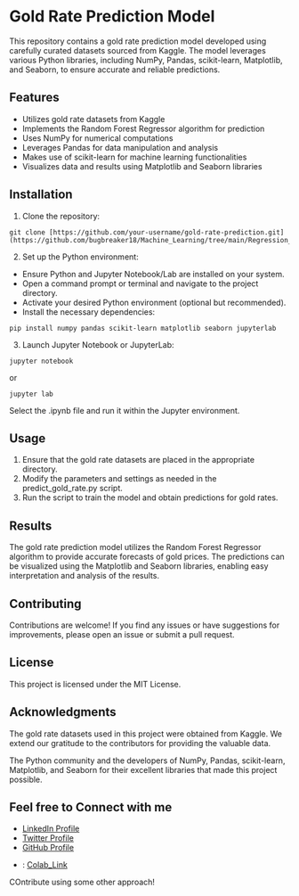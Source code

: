 <h1>Gold Rate Prediction Model</h1>

<p>This repository contains a gold rate prediction model developed using carefully curated datasets sourced from Kaggle. The model leverages various Python libraries, including NumPy, Pandas, scikit-learn, Matplotlib, and Seaborn, to ensure accurate and reliable predictions.</p>

<h2>Features</h2>
<ul>
  <li>Utilizes gold rate datasets from Kaggle</li>
  <li>Implements the Random Forest Regressor algorithm for prediction</li>
  <li>Uses NumPy for numerical computations</li>
  <li>Leverages Pandas for data manipulation and analysis</li>
  <li>Makes use of scikit-learn for machine learning functionalities</li>
  <li>Visualizes data and results using Matplotlib and Seaborn libraries</li>
</ul>

<h2>Installation</h2>

<ol>
  <li>Clone the repository:</li>
</ol>

<pre><code>git clone [https://github.com/your-username/gold-rate-prediction.git](https://github.com/bugbreaker18/Machine_Learning/tree/main/Regression_Models)</code></pre>

<ol start="2">
  <li>Set up the Python environment:</li>
</ol>

<ul>
  <li>Ensure Python and Jupyter Notebook/Lab are installed on your system.</li>
  <li>Open a command prompt or terminal and navigate to the project directory.</li>
  <li>Activate your desired Python environment (optional but recommended).</li>
  <li>Install the necessary dependencies:</li>
</ul>

<pre><code>pip install numpy pandas scikit-learn matplotlib seaborn jupyterlab</code></pre>

<ol start="3">
  <li>Launch Jupyter Notebook or JupyterLab:</li>
</ol>

<pre><code>jupyter notebook</code></pre>

<p>or</p>

<pre><code>jupyter lab</code></pre>

<p>Select the .ipynb file and run it within the Jupyter environment.</p>


<h2>Usage</h2>

<ol>
  <li>Ensure that the gold rate datasets are placed in the appropriate directory.</li>
  <li>Modify the parameters and settings as needed in the predict_gold_rate.py script.</li>
  <li>Run the script to train the model and obtain predictions for gold rates.</li>
</ol>

<h2>Results</h2>

<p>The gold rate prediction model utilizes the Random Forest Regressor algorithm to provide accurate forecasts of gold prices. The predictions can be visualized using the Matplotlib and Seaborn libraries, enabling easy interpretation and analysis of the results.</p>

<h2>Contributing</h2>

<p>Contributions are welcome! If you find any issues or have suggestions for improvements, please open an issue or submit a pull request.</p>

<h2>License</h2>

<p>This project is licensed under the MIT License.</p>

<h2>Acknowledgments</h2>

<p>The gold rate datasets used in this project were obtained from Kaggle. We extend our gratitude to the contributors for providing the valuable data.</p>
<p>The Python community and the developers of NumPy, Pandas, scikit-learn, Matplotlib, and Seaborn for their excellent libraries that made this project possible.</p>

<h2> Feel free to Connect with me </h2>

<ul>
  <li>
    <a href="https://www.linkedin.com/in/shreyansh-shukla-795171239/">LinkedIn Profile</a>
  </li>
  <li>
    <a href="https://twitter.com/bugbreaker18?t=VvXUVR28MXpg6rD5NTlesw&s=09">Twitter Profile</a>
  </li>
  <li>
    <a href="https://www.github.com/bugbreaker18">GitHub Profile</a>
  <li>
    <p>: <a href = "https://colab.research.google.com/drive/1pbBh_Rplwk9431udmESdexsqncvPCY50?usp=sharing">Colab_Link</a></p>

  </li>
  </li>
</ul>
<p> COntribute using some other approach!</p>
